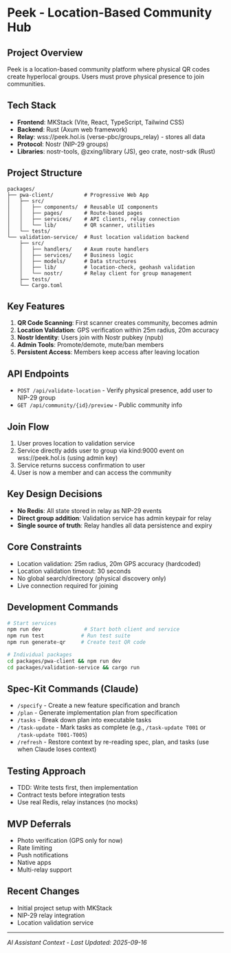 # Peek - Location-Based Community Hub

## Project Overview
Peek is a location-based community platform where physical QR codes create hyperlocal groups. Users must prove physical presence to join communities.

## Tech Stack
- **Frontend**: MKStack (Vite, React, TypeScript, Tailwind CSS)
- **Backend**: Rust (Axum web framework)
- **Relay**: wss://peek.hol.is (verse-pbc/groups_relay) - stores all data
- **Protocol**: Nostr (NIP-29 groups)
- **Libraries**: nostr-tools, @zxing/library (JS), geo crate, nostr-sdk (Rust)

## Project Structure
```
packages/
├── pwa-client/          # Progressive Web App
│   ├── src/
│   │   ├── components/  # Reusable UI components
│   │   ├── pages/       # Route-based pages
│   │   ├── services/    # API clients, relay connection
│   │   └── lib/         # QR scanner, utilities
│   └── tests/
└── validation-service/  # Rust location validation backend
    ├── src/
    │   ├── handlers/    # Axum route handlers
    │   ├── services/    # Business logic
    │   ├── models/      # Data structures
    │   ├── lib/         # location-check, geohash validation
    │   └── nostr/       # Relay client for group management
    ├── tests/
    └── Cargo.toml
```

## Key Features
1. **QR Code Scanning**: First scanner creates community, becomes admin
2. **Location Validation**: GPS verification within 25m radius, 20m accuracy
3. **Nostr Identity**: Users join with Nostr pubkey (npub)
4. **Admin Tools**: Promote/demote, mute/ban members
5. **Persistent Access**: Members keep access after leaving location

## API Endpoints
- `POST /api/validate-location` - Verify physical presence, add user to NIP-29 group
- `GET /api/community/{id}/preview` - Public community info

## Join Flow
1. User proves location to validation service
2. Service directly adds user to group via kind:9000 event on wss://peek.hol.is (using admin key)
3. Service returns success confirmation to user
4. User is now a member and can access the community

## Key Design Decisions
- **No Redis**: All state stored in relay as NIP-29 events
- **Direct group addition**: Validation service has admin keypair for relay
- **Single source of truth**: Relay handles all data persistence and expiry

## Core Constraints
- Location validation: 25m radius, 20m GPS accuracy (hardcoded)
- Location validation timeout: 30 seconds
- No global search/directory (physical discovery only)
- Live connection required for joining

## Development Commands
```bash
# Start services
npm run dev              # Start both client and service
npm run test            # Run test suite
npm run generate-qr     # Create test QR code

# Individual packages
cd packages/pwa-client && npm run dev
cd packages/validation-service && cargo run
```

## Spec-Kit Commands (Claude)
- `/specify` - Create a new feature specification and branch
- `/plan` - Generate implementation plan from specification
- `/tasks` - Break down plan into executable tasks
- `/task-update` - Mark tasks as complete (e.g., `/task-update T001` or `/task-update T001-T005`)
- `/refresh` - Restore context by re-reading spec, plan, and tasks (use when Claude loses context)

## Testing Approach
- TDD: Write tests first, then implementation
- Contract tests before integration tests
- Use real Redis, relay instances (no mocks)

## MVP Deferrals
- Photo verification (GPS only for now)
- Rate limiting
- Push notifications
- Native apps
- Multi-relay support

## Recent Changes
- Initial project setup with MKStack
- NIP-29 relay integration
- Location validation service

---
*AI Assistant Context - Last Updated: 2025-09-16*